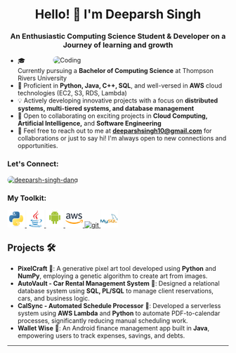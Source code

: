 <h1 align="center">Hello! 👋 I'm Deeparsh Singh</h1>
<h3 align="center">An Enthusiastic Computing Science Student & Developer on a Journey of learning and growth</h3>
<img align="right" alt="Coding" width="400" src="https://cdn.dribbble.com/users/1162077/screenshots/3848914/programmer.gif" style="border-radius: 15px;">

- 🎓 Currently pursuing a **Bachelor of Computing Science** at Thompson Rivers University
- 🔧 Proficient in **Python, Java, C++, SQL**, and well-versed in **AWS** cloud technologies (EC2, S3, RDS, Lambda)
- 💡 Actively developing innovative projects with a focus on **distributed systems, multi-tiered systems, and database management**
- 🤝 Open to collaborating on exciting projects in **Cloud Computing, Artificial Intelligence,** and **Software Engineering**
- 💌 Feel free to reach out to me at **deeparshsingh10@gmail.com** for collaborations or just to say hi! I'm always open to new connections and opportunities.

### Let's Connect:

<p align="left">
    <a href="https://www.linkedin.com/in/deeparsh010/" target="blank">
        <img align="center" src="https://raw.githubusercontent.com/rahuldkjain/github-profile-readme-generator/master/src/images/icons/Social/linked-in-alt.svg" alt="deeparsh-singh-dang" height="30" width="40" style="border-radius: 15px;" />
    </a>
</p>

<h3 align="left">My Toolkit:</h3>
<p align="left">
    <a href="https://www.python.org" target="_blank" rel="noreferrer">
        <img src="https://raw.githubusercontent.com/devicons/devicon/master/icons/python/python-original.svg" alt="python" width="40" height="40"/> 
    </a>
    <a href="https://www.java.com" target="_blank" rel="noreferrer">
        <img src="https://raw.githubusercontent.com/devicons/devicon/master/icons/java/java-original.svg" alt="java" width="40" height="40"/> 
    </a>
    <a href="https://developer.android.com" target="_blank" rel="noreferrer">
        <img src="https://raw.githubusercontent.com/devicons/devicon/master/icons/android/android-original-wordmark.svg" alt="android" width="40" height="40"/> 
    </a>
    <a href="https://aws.amazon.com" target="_blank" rel="noreferrer">
        <img src="https://raw.githubusercontent.com/devicons/devicon/master/icons/amazonwebservices/amazonwebservices-original-wordmark.svg" alt="aws" width="40" height="40"/> 
    </a>
    <a href="https://git-scm.com/" target="_blank" rel="noreferrer">
        <img src="https://www.vectorlogo.zone/logos/git-scm/git-scm-icon.svg" alt="git" width="40" height="40"/>
    </a>
    <a href="https://www.mysql.com/" target="_blank" rel="noreferrer">
        <img src="https://raw.githubusercontent.com/devicons/devicon/refs/heads/master/icons/mysql/mysql-original-wordmark.svg" alt="MySQL" width="40" height="40"/>
    </a>
</p>

## Projects 🛠

- **PixelCraft** 🎨: A generative pixel art tool developed using **Python** and **NumPy**, employing a genetic algorithm to create art from images.
- **AutoVault - Car Rental Management System** 🚗: Designed a relational database system using **SQL, PL/SQL** to manage client reservations, cars, and business logic.
- **CalSync - Automated Schedule Processor** 📅: Developed a serverless system using **AWS Lambda** and **Python** to automate PDF-to-calendar processes, significantly reducing manual scheduling work.
- **Wallet Wise** 💸: An Android finance management app built in **Java**, empowering users to track expenses, savings, and debts.



---

